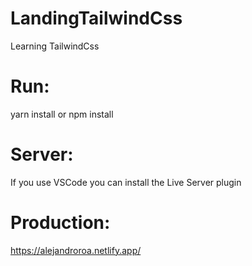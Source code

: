 # LandingTailwindCss
Learning TailwindCss

# Run:
yarn install or npm install

# Server:
If you use VSCode you can install the Live Server plugin

# Production:
https://alejandroroa.netlify.app/